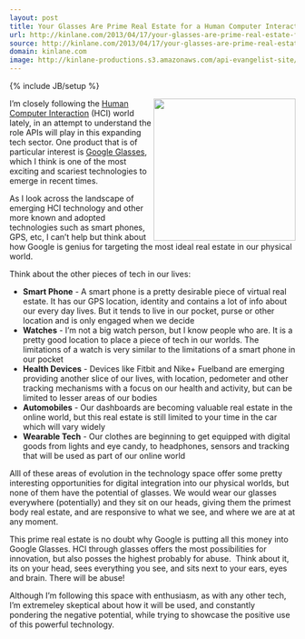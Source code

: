 ```yaml
---
layout: post
title: Your Glasses Are Prime Real Estate for a Human Computer Interaction (HCI)
url: http://kinlane.com/2013/04/17/your-glasses-are-prime-real-estate-for-a-human-compute-interaction/
source: http://kinlane.com/2013/04/17/your-glasses-are-prime-real-estate-for-a-human-compute-interaction/
domain: kinlane.com
image: http://kinlane-productions.s3.amazonaws.com/api-evangelist-site/blog/google-glasses.jpg
---
```

{% include JB/setup %}<p>
     <img class="c1" src="https://s3.amazonaws.com/kinlane-productions/google-glasses/google-glasses.jpg" alt="" width="250" align="right" />
</p>
<p>
     I’m closely following the <a href="http://en.wikipedia.org/wiki/Human%E2%80%93computer_interaction">Human Computer Interaction</a> (HCI) world lately, in an attempt to understand the role APIs will play in this expanding tech sector. One product that is of particular interest is <a href="http://www.google.com/glass/start/">Google Glasses</a>, which I think is one of the most exciting and scariest technologies to emerge in recent times.
</p>
<p>
     As I look across the landscape of emerging HCI technology and other more known and adopted technologies such as smart phones, GPS, etc, I can’t help but think about how Google is genius for targeting the most ideal real estate in our physical world.
</p>
<p>
     Think about the other pieces of tech in our lives:
</p>
<ul class="mainlist">
     <li>
          <strong>Smart Phone</strong> - A smart phone is a pretty desirable piece of virtual real estate. It has our GPS location, identity and contains a lot of info about our every day lives. But it tends to live in our pocket, purse or other location and is only engaged when we decide
     </li>
     <li>
          <strong>Watches</strong> - I’m not a big watch person, but I know people who are. It is a pretty good location to place a piece of tech in our worlds. The limitations of a watch is very similar to the limitations of a smart phone in our pocket
     </li>
     <li>
          <strong>Health Devices</strong> - Devices like Fitbit and Nike+ Fuelband are emerging providing another slice of our lives, with location, pedometer and other tracking mechanisms with a focus on our health and activity, but can be limited to lesser areas of our bodies
     </li>
     <li>
          <strong>Automobiles</strong> - Our dashboards are becoming valuable real estate in the online world, but this real estate is still limited to your time in the car which will vary widely
     </li>
     <li>
          <strong>Wearable Tech</strong> - Our clothes are beginning to get equipped with digital goods from lights and eye candy, to headphones, sensors and tracking that will be used as part of our online world
     </li>
</ul>
<p>
     Alll of these areas of evolution in the technology space offer some pretty interesting opportunities for digital integration into our physical worlds, but none of them have the potential of glasses. We would wear our glasses everywhere (potentially) and they sit on our heads, giving them the primest body real estate, and are responsive to what we see, and where we are at at any moment.
</p>
<p>
     This prime real estate is no doubt why Google is putting all this money into Google Glasses. HCI through glasses offers the most possibilities for innovation, but also posses the highest probably for abuse. &nbsp;Think about it, its on your head, sees everything you see, and sits next to your ears, eyes and brain. There will be abuse!
</p>
<p>
     Although I’m following this space with enthusiasm, as with any other tech, I’m extremeley skeptical about how it will be used, and constantly pondering the negative potential, while trying to showcase the positive use of this powerful technology.
</p>